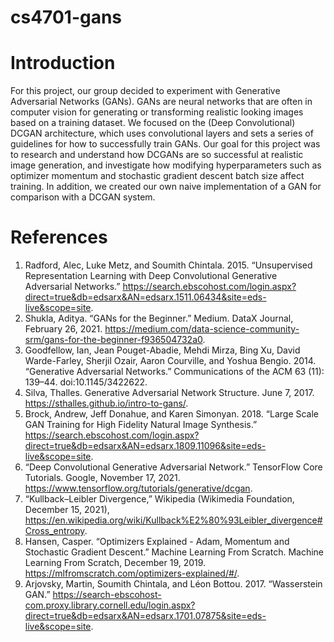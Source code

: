 # cs4701-gans

# Introduction
For this project, our group decided to experiment with Generative Adversarial Networks (GANs). GANs are neural networks that are often in computer vision for generating or transforming realistic looking images based on a training dataset. We focused on the (Deep Convolutional) DCGAN architecture, which uses convolutional layers and sets a series of guidelines for how to successfully train GANs. Our goal for this project was to research and understand how DCGANs are so successful at realistic image generation, and investigate how modifying hyperparameters such as optimizer momentum and stochastic gradient descent batch size affect training. In addition, we created our own naive implementation of a GAN for comparison with a DCGAN system.

# References
1. Radford, Alec, Luke Metz, and Soumith Chintala. 2015. “Unsupervised Representation Learning with Deep Convolutional Generative Adversarial Networks.” https://search.ebscohost.com/login.aspx?direct=true&db=edsarx&AN=edsarx.1511.06434&site=eds-live&scope=site.
2. Shukla, Aditya. “GANs for the Beginner.” Medium. DataX Journal, February 26, 2021. https://medium.com/data-science-community-srm/gans-for-the-beginner-f936504732a0. 
3. Goodfellow, Ian, Jean Pouget-Abadie, Mehdi Mirza, Bing Xu, David Warde-Farley, Sherjil Ozair, Aaron Courville, and Yoshua Bengio. 2014. “Generative Adversarial Networks.” Communications of the ACM 63 (11): 139–44. doi:10.1145/3422622.
4. Silva, Thalles. Generative Adversarial Network Structure. June 7, 2017. https://sthalles.github.io/intro-to-gans/. 
5. Brock, Andrew, Jeff Donahue, and Karen Simonyan. 2018. “Large Scale GAN Training for High Fidelity Natural Image Synthesis.” https://search.ebscohost.com/login.aspx?direct=true&db=edsarx&AN=edsarx.1809.11096&site=eds-live&scope=site.
6. “Deep Convolutional Generative Adversarial Network.” TensorFlow Core Tutorials. Google, November 17, 2021. https://www.tensorflow.org/tutorials/generative/dcgan.
7. “Kullback–Leibler Divergence,” Wikipedia (Wikimedia Foundation, December 15, 2021), https://en.wikipedia.org/wiki/Kullback%E2%80%93Leibler_divergence#Cross_entropy.
8. Hansen, Casper. “Optimizers Explained - Adam, Momentum and Stochastic Gradient Descent.” Machine Learning From Scratch. Machine Learning From Scratch, December 19, 2019. https://mlfromscratch.com/optimizers-explained/#/.
9. Arjovsky, Martin, Soumith Chintala, and Léon Bottou. 2017. “Wasserstein GAN.” https://search-ebscohost-com.proxy.library.cornell.edu/login.aspx?direct=true&db=edsarx&AN=edsarx.1701.07875&site=eds-live&scope=site.

